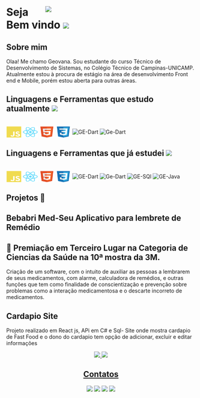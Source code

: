 <img style="margin-top:40px" align="right" width="400px" src="https://i.pinimg.com/originals/b2/0f/a8/b20fa83e07927672bc039bdb0a12bbb5.png">

<h1>Seja Bem vindo <img  src="https://media.giphy.com/media/f9jQLaKJJl6dL0AmmZ/giphy.gif" width="30px">

  
  ## Sobre mim
 Olaa! Me chamo Geovana. Sou estudante do curso Técnico de Desenvolvimento de Sistemas, no Colégio Técnico de Campinas-UNICAMP.
  Atualmente estou à procura de estágio na área de desenvolvimento Front end e Mobile, porém estou aberta para outras áreas.
  
  
  
  
## Linguagens e Ferramentas que estudo atualmente <img src = https://media.giphy.com/media/iIqmM5tTjmpOB9mpbn/giphy.gif width ="40px">
   
   
  <div style="display: inline_block">
    <br>

  <img align="center" alt="GE-Js" height="30" width="40" src="https://raw.githubusercontent.com/devicons/devicon/master/icons/javascript/javascript-plain.svg">
  <img align="center" alt="GE-React" height="30" width="40" src="https://raw.githubusercontent.com/devicons/devicon/master/icons/react/react-original.svg">
  <img align="center" alt="GE-HTML" height="30" width="40" src="https://raw.githubusercontent.com/devicons/devicon/master/icons/html5/html5-original.svg">
  <img align="center" alt="GE-CSS" height="30" width="40" src="https://raw.githubusercontent.com/devicons/devicon/master/icons/css3/css3-original.svg">
   <img align="center" alt="GE-Dart" height="30" width="40" src="https://cdn.jsdelivr.net/gh/devicons/devicon/icons/dart/dart-original.svg" />
  <img align="center" alt="Ge-Dart" height="30" width="40" src="https://cdn.jsdelivr.net/gh/devicons/devicon/icons/flutter/flutter-original.svg" />
 
</div>
  
  ## Linguagens e Ferramentas que já estudei <img src = https://media.giphy.com/media/iIqmM5tTjmpOB9mpbn/giphy.gif width ="40px">
  
  <div style="display: inline_block">
    <br>

  <img align="center" alt="GE-Js" height="30" width="40" src="https://raw.githubusercontent.com/devicons/devicon/master/icons/javascript/javascript-plain.svg">
  <img align="center" alt="GE-React" height="30" width="40" src="https://raw.githubusercontent.com/devicons/devicon/master/icons/react/react-original.svg">
  <img align="center" alt="GE-HTML" height="30" width="40" src="https://raw.githubusercontent.com/devicons/devicon/master/icons/html5/html5-original.svg">
  <img align="center" alt="GE-CSS" height="30" width="40" src="https://raw.githubusercontent.com/devicons/devicon/master/icons/css3/css3-original.svg">
   <img align="center" alt="GE-Dart" height="30" width="40" src="https://cdn.jsdelivr.net/gh/devicons/devicon/icons/dart/dart-original.svg" />
  <img align="center" alt="Ge-Dart" height="30" width="40" src="https://cdn.jsdelivr.net/gh/devicons/devicon/icons/flutter/flutter-original.svg" />
  <img align="center" alt="GE-SQl" height="30" width="40" src="https://cdn-icons-png.flaticon.com/512/5968/5968364.png" />
  <img align="center" alt="GE-Java" height="30" width="40" src="https://cdn.jsdelivr.net/gh/devicons/devicon/icons/java/java-original.svg" />
 
</div>
  
  ## Projetos 📂 
  ## Bebabri Med-Seu Aplicativo para lembrete de Remédio
  ## 🏅 Premiação em Terceiro Lugar na Categoria de Ciencias da Saúde na 10ª mostra da 3M. 
  Criação de um software, com o intuito de auxiliar as pessoas a lembrarem de seus medicamentos, com alarme, calculadora de remédios, e outras funções que tem    como finalidade de conscientização e prevenção sobre problemas como a interação medicamentosa e o descarte incorreto de medicamentos.  
         
## Cardapio Site 
   Projeto realizado em React js, APi em C# e Sql- Site onde mostra cardapio de  Fast Food e o dono do cardapio tem opção de adicionar, excluir e editar informações 
   
      
  <div align="center">
  <a href="https://github.com/GeovanaSilv">
  <img height="180em" src="https://github-readme-stats.vercel.app/api?username=GeovanaSilv&show_icons=true&theme=dracula&include_all_commits=true&count_private=true"/>
  <img height="180em" src="https://github-readme-stats.vercel.app/api/top-langs/?username=GeovanaSilv&layout=compact&langs_count=7&theme=dracula"/>
  
## Contatos


  <a href="https://www.instagram.com/g.geovanasilvaa/" target="_blank"><img src="https://img.shields.io/badge/-Instagram-%23E4405F?style=for-the-badge&logo=instagram&logoColor=white" target="_blank"></a>
      <a href = "mailto:contatorafaballerini@gmail.com"><img src="https://img.shields.io/badge/-Gmail-%23333?style=for-the-badge&logo=gmail&logoColor=white" target="_blank"></a>
  <a href = "malito:geovanasilva.5567o@gmail.com"><img src="https://img.shields.io/badge/-Gmail-%23333?style=for-the-badge&logo=gmail&logoColor=white" target="_blank"></a>
  <a href="https://www.linkedin.com/in/geovana-oliveira-barros/" target="_blank"><img src="https://img.shields.io/badge/-LinkedIn-%230077B5?style=for-the-badge&logo=linkedin&logoColor=white" target="_blank"></a> 


 
